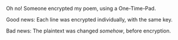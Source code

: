Oh no! Someone encrypted my poem, using a One-Time-Pad.

Good news: Each line was encrypted individually, with the same key.

Bad news: The plaintext was changed *somehow*, before encryption.